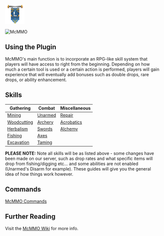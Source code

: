 ![ribbon](L-ribbon.png) 

![McMMO](https://camo.githubusercontent.com/4755b75d2893bb88f14d38c98e01ff40f848ddb5/687474703a2f2f692e696d6775722e636f6d2f31745830692e706e67)

## Using the Plugin

McMMO's main function is to incorporate an RPG-like skill system that players will have access to right from the beginning. Depending on how much a certain tool is used or a certain action is performed, players will gain experience that will eventually add bonuses such as double drops, rare drops, or ability enhancement.

## Skills

|Gathering|Combat|Miscellaneous|
|---|---|---|
|[Mining](https://github.com/mcMMO-Dev/mcMMO/wiki/Mining)|[Unarmed](https://github.com/mcMMO-Dev/mcMMO/wiki/Unarmed)|[Repair](https://github.com/mcMMO-Dev/mcMMO/wiki/Repair)|
|[Woodcutting](https://github.com/mcMMO-Dev/mcMMO/wiki/Woodcutting)|[Archery](https://github.com/mcMMO-Dev/mcMMO/wiki/Archery)|[Acrobatics](https://github.com/mcMMO-Dev/mcMMO/wiki/Acrobatics)|
|[Herbalism](https://github.com/mcMMO-Dev/mcMMO/wiki/Herbalism)|[Swords](https://github.com/mcMMO-Dev/mcMMO/wiki/Swords)|[Alchemy](https://github.com/mcMMO-Dev/mcMMO/wiki/Alchemy)|
|[Fishing](https://github.com/mcMMO-Dev/mcMMO/wiki/Fishing)|[Axes](https://github.com/mcMMO-Dev/mcMMO/wiki/Axes)||
|[Excavation](https://github.com/mcMMO-Dev/mcMMO/wiki/Excavation)|[Taming](https://github.com/mcMMO-Dev/mcMMO/wiki/Taming)||

**PLEASE NOTE:**
Note all skills will be as listed above - some changes have been made on our server, such as drop rates and what specific items will drop from fishing/digging etc... and some abilities are not enabled (Unarmed's Disarm for example). These guides will give you the general idea of how things work however.

## Commands

[McMMO Commands](https://github.com/mcMMO-Dev/mcMMO/wiki/Command-reference)

## Further Reading

Visit the [McMMO Wiki](https://github.com/mcMMO-Dev/mcMMO/wiki) for more info.
